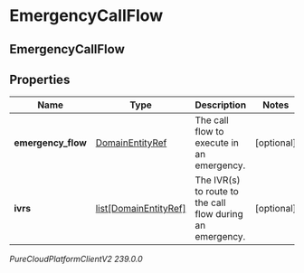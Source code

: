 # EmergencyCallFlow

## EmergencyCallFlow

## Properties

|Name | Type | Description | Notes|
|------------ | ------------- | ------------- | -------------|
| **emergency_flow** | [DomainEntityRef](DomainEntityRef) | The call flow to execute in an emergency. | [optional] |
| **ivrs** | [list[DomainEntityRef]](DomainEntityRef) | The IVR(s) to route to the call flow during an emergency. | [optional] |



_PureCloudPlatformClientV2 239.0.0_
